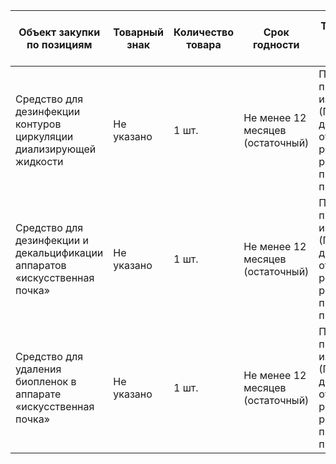 
| Объект закупки по позициям | Товарный знак | Количество товара | Срок годности | Требования по соблюдению нац. режима | Подтверждение товарного знака | Подтверждение сертификатов происхождения товара | Антимикробное действие | Обработка при стерилизации | Режим обработки при дезинфекции | pH средства | Класс опасности вредного вещества | Действующее вещество | Форма выпуска |
|----------------------------|---------------|-------------------|---------------|-------------------------------------|-------------------------------|------------------------------------------------|-------------------------|----------------------------|---------------------------------|------------|-----------------------------------|----------------------|---------------|
| Средство для дезинфекции контуров циркуляции диализирующей жидкости | Не указано | 1 шт. | Не менее 12 месяцев (остаточный) | Подтверждение происхождения из РФ или ЕАЭС (ПП №1875); декларация об отсутствии в реестре российской промышленной продукции | Не указано | Сертификат о происхождении по Правилам ЕАЭС (для позиций с ограничением) | Наличие (бактерии, грибы, вирусы по ГОСТ) | Не указано | Циркуляция диализирующей жидкости; тепловая дезинфекция | ≥2,6 и ≤2,8 (1% раствор) | Не указано (соответствие ГОСТ 12.1.007-76) | Надуксусная кислота (≥5,4% и ≤5,6%) | Жидкость (раствор, объем ≥10 и ≤12 л) |
| Средство для дезинфекции и декальцификации аппаратов «искусственная почка» | Не указано | 1 шт. | Не менее 12 месяцев (остаточный) | Подтверждение происхождения из РФ или ЕАЭС (ПП №1875); декларация об отсутствии в реестре российской промышленной продукции | Не указано | Сертификат о происхождении по Правилам ЕАЭС (для позиций с ограничением); акт экспертизы ТПП РФ | Наличие (по ГОСТ Р 58151.2-2018) | Тепловая дезинфекция при ≥83°C | Декальцификация и дезинфекция; проводимость 2,2 мСм | ≥1 и ≤2 | Не указано (соответствие ГОСТ Р 12.1.007-76) | Обезвоженная лимонная кислота (500 г в 1000 мл) | Жидкость (раствор, объем ≥10 и ≤12 л; плотность ≥1,15 и ≤1,25 г/мл) |
| Средство для удаления биопленок в аппарате «искусственная почка» | Не указано | 1 шт. | Не менее 12 месяцев (остаточный) | Подтверждение происхождения из РФ или ЕАЭС (ПП №1875); декларация об отсутствии в реестре российской промышленной продукции | Не указано | Сертификат о происхождения по Правилам ЕАЭС (для позиций с ограничением) | Наличие (активный хлор для удаления биопленок) | Не указано | Удаление биопленок; совместимость с Dialog+ | ≥12,4 и ≤12,6 | Не указано | Активный хлор, гидроокись натрия, ингибиторы коррозии (≥3,8 и ≤4,0 г в 100 г) | Жидкость (раствор, объем ≥5 и ≤6 л; плотность ≥1,2 и ≤1,3 г/мл) |
